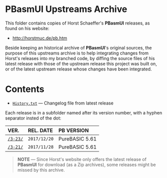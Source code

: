 # PBasmUI Upstreams Archive

This folder contains copies of Horst Schaeffer's __PBasmUI__ releases, as found on his website:

- http://horstmuc.de/pb.htm


Beside keeping an historical archive of __PBasmUI__'s original sources, the purpose of this upstreams archive is to help integrating changes from Horst's releases into my branched code, by diffing the source files of his latest release with those of the upstream release this project was built on, or of the latest upstream release whose changes have been integrated.

# Contents

- [`History.txt`](./upstreams/History.txt) — Changelog file from latest release

Each release is in a subfolder named after its version number, with a hyphen separator insted of the dot:

| VER.             | REL. DATE    | PB VERSION     |
| :--------------- | :----------- | :------------- |
| [`/3-23/`][3.23] | `2017/12/20` | PureBASIC 5.61 |
| [`/3-21/`][3.21] | `2017/11/28` | PureBASIC 5.61 |

[3.23]: ./3-23/ "Link to PBasmUI v3.23 subfolder"
[3.21]: ./3-21/ "Link to PBasmUI v3.21 subfolder"


> __NOTE__ — Since Horst's website only offers the latest release of __PBasmUI__ for download (as a Zip archives), some releases might be missed by this archive.

